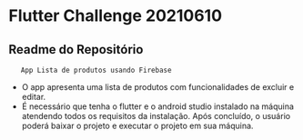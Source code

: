 # Flutter Challenge 20210610

## Readme do Repositório
       App Lista de produtos usando Firebase
 
 - O app apresenta uma lista de produtos com funcionalidades de excluir e editar.
 - É necessário que tenha o flutter e o android studio instalado na máquina atendendo todos os requisitos da instalação. Após concluído, o usuário poderá baixar o projeto e executar o projeto em sua máquina.

